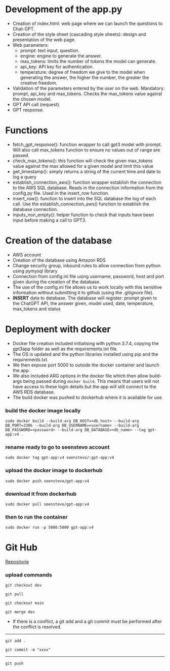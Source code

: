 # Development of the app.py
- Creation of index.html: web page where we can launch the questions to Chat-GPT.
- Creation of the style sheet (cascading style sheets): design and presentation of the web page.
- Web parameters: 
    - prompt: text input, question. 
    - engine: engine to generate the answer.
    - max_tokens: limits the number of tokens the model can generate. 
    - api_key: API key for authentication.
    - temperature: degree of freedom we give to the model when generating the answer, the higher the number, the greater the creative freedom.
- Validation of the parameters entered by the user on the web. Mandatory: prompt, api_key and max_tokens. Checks the max_tokens value against the chosen model.
- GPT API call (request).
- GPT response.

# Functions
- fetch_gpt_response(): function wrapper to call gpt3 model with prompt. Will also call max_tokens function to ensure no values out of range 
are passed.
- check_max_tokens(): this function will check the given max_tokens value against the max allowed for a given model and limit this value
- get_timestamp(): simply returns a string of the current time and date to log a query
- establish_connection_aws(): function wrapper establish the connection to the AWS SQL database. Reads in the connection information from the config.py file. Used in the insert_row function.
- insert_row(): function to insert into the SQL database the log of each call. Use the establish_connection_aws() function to establish the database connection.
- inputs_non_empty(): helper function to check that inputs have been input before making a call to GPT3.

# Creation of the database
- AWS account
- Creation of the database using Amazon RDS
- Change security group, inbound rules to allow connection from python using pymysql library
- Connection from config.ini file using username, password, host and port given during the creation of the database.
- The use of the config.ini file allows us to work locally with this sensitive information without submitting it to github (using the .gitignore file).
- **INSERT** data to database. The database will register: prompt given to the ChatGPT API, the answer given, model used, date, temperature, max_tokens and status

# Deployment with docker
- Docker file creation included initialising with python 3.7.4, copying the gpt3app folder as well as the requirements.txt file.
- The OS is updated and the python libraries installed using pip and the requirements.txt.
- We then expose port 5000 to outside the docker container and launch the app.
- We also included ARG options in the docker file which then allow build-args being passed during `docker build`. This means that users will not have access to these login details but the app will still connect to the AWS RDS database.
- The build docker was pushed to dockerhub where it is available for use.

### build the docker image locally
`sudo docker build --build-arg DB_HOST=<db_host> --build-arg DB_PORT=3306 --build-arg DB_USERNAME=<username> --build-arg DB_PASSWORD=<password> --build-arg DB_DATABASE=<db_name> --tag gpt-app:v4 .`

### rename ready to go to seenstevo account
`sudo docker tag gpt-app:v4 seenstevo/:gpt-app:v4`

### upload the docker image to dockerhub
`sudo docker push seenstevo/gpt-app:v4`

### download it from dockerhub
`sudo docker pull seenstevo/gpt-app:v4`

### then to run the container
`sudo docker run -p 5000:5000 gpt-app:v4`

# Git Hub

[Repositorie](https://github.com/JNevado81/GPT3-App-Post-creator.git)

### upload commands
`git checkout dev`

`git pull`

`git checkout main`

`git merge dev`

- If there is a conflict, a git add and a git commit must be performed after the conflict is resolved.
---------
`git add .`

`git commit -m "xxxx"`

---------

`git push`
